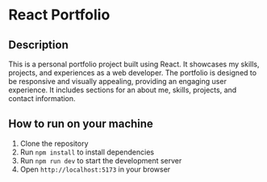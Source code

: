 
# React Portfolio

## Description
This is a personal portfolio project built using React. It showcases my skills, projects, and experiences as a web developer. The portfolio is designed to be responsive and visually appealing, providing an engaging user experience. It includes sections for an about me, skills, projects, and contact information.

## How to run on your machine

1. Clone the repository
2. Run `npm install` to install dependencies
3. Run `npm run dev` to start the development server
4. Open `http://localhost:5173` in your browser
